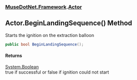 ### [MuseDotNet.Framework](./MuseDotNet-Framework.md 'MuseDotNet.Framework').[Actor](./Actor.md 'MuseDotNet.Framework.Actor')
## Actor.BeginLandingSequence() Method
Starts the ignition on the extraction balloon  
```csharp
public bool BeginLandingSequence();
```
#### Returns
[System.Boolean](https://docs.microsoft.com/en-us/dotnet/api/System.Boolean 'System.Boolean')  
true if successful or false if ignition could not start  
